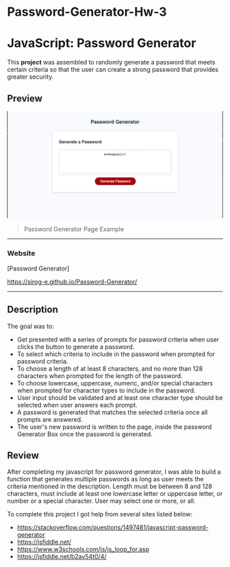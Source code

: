 
# Password-Generator-Hw-3

# JavaScript: Password Generator

This **project** was assembled to randomly generate a password that meets certain criteria so that the user can create a strong password that provides greater security.

## Preview

![Password Generator](./Preview-Pwd-Gen.png)

> Password Generator Page Example

---

### Website

[Password Generator]

https://sirog-e.github.io/Password-Generator/

---

## Description

The goal was to:
- Get presented with a series of prompts for password criteria when user clicks the button to generate a password.
- To select which criteria to include in the password when prompted for password criteria.
- To choose a length of at least 8 characters, and no more than 128 characters when prompted for the length of the password. 
- To choose lowercase, uppercase, numeric, and/or special characters when prompted for character types to include in the password.
- User input should be validated and at least one character type should be selected when user answers each prompt.
- A password is generated that matches the selected criteria once all prompts are answered.
- The user's new password is written to the page, inside the password Generator Box once the password is generated.



## Review

After completing my javascript for password generator, I was able to build a function that generates multiple passwords as long as user meets the criteria mentioned in the description. Length must be between 8 and 128 characters, must include at least one lowercase letter or uppercase letter, or number or a special character. User may select one or more, or all. 

To complete this project I got help from several sites listed below:

* https://stackoverflow.com/questions/1497481/javascript-password-generator
* https://jsfiddle.net/
* https://www.w3schools.com/js/js_loop_for.asp
* https://jsfiddle.net/b2av54t0/4/

